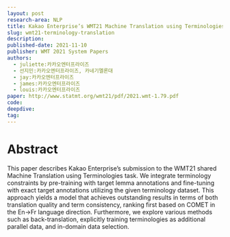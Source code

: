 ```yaml
---
layout: post
research-area: NLP
title: Kakao Enterprise’s WMT21 Machine Translation using Terminologies Task Submission
slug: wmt21-terminology-translation
description:
published-date: 2021-11-10
publisher: WMT 2021 System Papers
authors:
  - juliette:카카오엔터프라이즈
  - 선지민:카카오엔터프라이즈, 카네기멜론대
  - jay:카카오엔터프라이즈
  - james:카카오엔터프라이즈
  - louis:카카오엔터프라이즈
paper: http://www.statmt.org/wmt21/pdf/2021.wmt-1.79.pdf
code:
deepdive:
tag:
---
```


# Abstract

This paper describes Kakao Enterprise’s submission to the WMT21 shared Machine Translation using Terminologies task. We integrate terminology constraints by pre-training with target lemma annotations and fine-tuning with exact target annotations utilizing the given terminology dataset. This approach yields a model that achieves outstanding results in terms of both translation quality and term consistency, ranking first based on COMET in the En→Fr language direction. Furthermore, we explore various methods such as back-translation, explicitly training terminologies as additional parallel data, and in-domain data selection.
